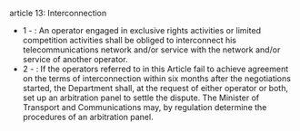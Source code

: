 article 13: Interconnection

<ul>
			<li>1 - : An operator engaged in exclusive rights activities or limited competition activities shall be obliged to interconnect his telecommunications network and&#x2F;or service with the network and&#x2F;or service of another operator.<ul>
			</ul></li>			<li>2 - : If the operators referred to in this Article fail to achieve agreement on the terms of interconnection within six months after the negotiations started, the Department shall, at the request of either operator or both, set up an arbitration panel to settle the dispute. The Minister of Transport and Communications may, by regulation determine the procedures of an arbitration panel.<ul>
			</ul></li></ul>